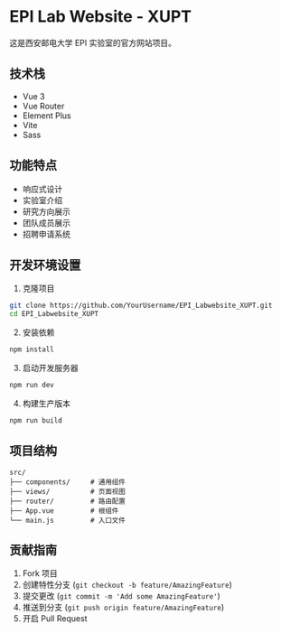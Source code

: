 # EPI Lab Website - XUPT

这是西安邮电大学 EPI 实验室的官方网站项目。

## 技术栈

- Vue 3
- Vue Router
- Element Plus
- Vite
- Sass

## 功能特点

- 响应式设计
- 实验室介绍
- 研究方向展示
- 团队成员展示
- 招聘申请系统

## 开发环境设置

1. 克隆项目
```bash
git clone https://github.com/YourUsername/EPI_Labwebsite_XUPT.git
cd EPI_Labwebsite_XUPT
```

2. 安装依赖
```bash
npm install
```

3. 启动开发服务器
```bash
npm run dev
```

4. 构建生产版本
```bash
npm run build
```

## 项目结构

```
src/
├── components/     # 通用组件
├── views/          # 页面视图
├── router/         # 路由配置
├── App.vue         # 根组件
└── main.js         # 入口文件
```

## 贡献指南

1. Fork 项目
2. 创建特性分支 (`git checkout -b feature/AmazingFeature`)
3. 提交更改 (`git commit -m 'Add some AmazingFeature'`)
4. 推送到分支 (`git push origin feature/AmazingFeature`)
5. 开启 Pull Request
